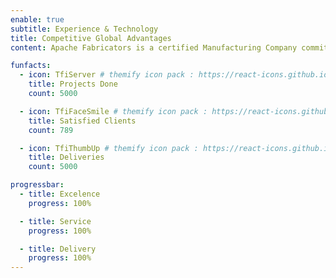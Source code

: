 ```yaml
---
enable: true
subtitle: Experience & Technology
title: Competitive Global Advantages
content: Apache Fabricators is a certified Manufacturing Company committed to meeting and exceeding customer’s requirements. We have reviewed the problems that cause delays and instituted procedures to ensure that your parts reach you on time we pledge to quote your parts at a fair price, and to offer suggestions for reducing cost whenever possible.

funfacts:
  - icon: TfiServer # themify icon pack : https://react-icons.github.io/react-icons/icons/tfi/
    title: Projects Done
    count: 5000

  - icon: TfiFaceSmile # themify icon pack : https://react-icons.github.io/react-icons/icons/tfi/
    title: Satisfied Clients
    count: 789

  - icon: TfiThumbUp # themify icon pack : https://react-icons.github.io/react-icons/icons/tfi/
    title: Deliveries
    count: 5000

progressbar:
  - title: Excelence
    progress: 100%

  - title: Service
    progress: 100%

  - title: Delivery
    progress: 100%
---
```


